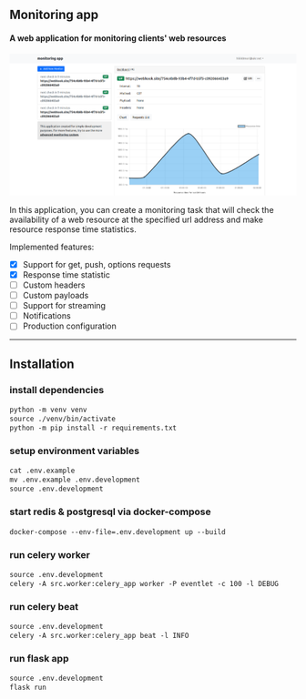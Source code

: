 ## Monitoring app

#### A web application for monitoring clients' web resources

<img src='./assets/interface-screenshot.png'  alt="interface" />

In this application, you can create a monitoring task that will check the availability of a web resource at the 
specified url address and make resource response time statistics.

Implemented features:

- [x] Support for get, push, options requests
- [x] Response time statistic
- [ ] Custom headers
- [ ] Custom payloads
- [ ] Support for streaming
- [ ] Notifications
- [ ] Production configuration

---

## Installation

### install dependencies

```shell
python -m venv venv
source ./venv/bin/activate
python -m pip install -r requirements.txt
```

### setup environment variables

```shell
cat .env.example
mv .env.example .env.development
source .env.development
```

### start redis & postgresql via docker-compose

```shell
docker-compose --env-file=.env.development up --build
```

### run celery worker

```shell
source .env.development
celery -A src.worker:celery_app worker -P eventlet -c 100 -l DEBUG
```

### run celery beat

```shell
source .env.development
celery -A src.worker:celery_app beat -l INFO
```

### run flask app
```shell
source .env.development
flask run
```